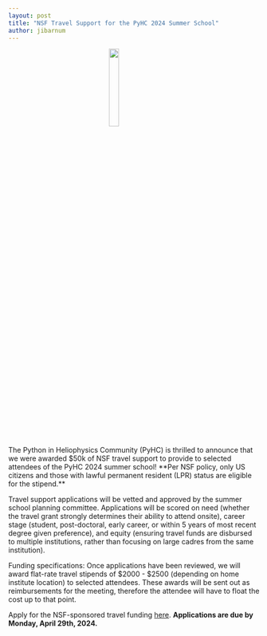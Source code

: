 ```yaml
---
layout: post
title: "NSF Travel Support for the PyHC 2024 Summer School"
author: jibarnum
---
```


<img src="../../img/project_logos/nsf_logo.jpeg" style="display: block; margin-left: auto; margin-right: auto; width: 20%">
<br>
The Python in Heliophysics Community (PyHC) is thrilled to announce that we were awarded $50k of NSF travel support to provide to selected attendees of the PyHC 2024 summer school! **Per NSF policy, only US citizens and those with lawful permanent resident (LPR) status are eligible for the stipend.**

Travel support applications will be vetted and approved by the summer school planning committee. Applications will be scored on need (whether the travel grant strongly determines their ability to attend onsite), career stage (student, post-doctoral, early career, or within 5 years of most recent degree given preference), and equity (ensuring travel funds are disbursed to multiple institutions, rather than focusing on large cadres from the same institution).

Funding specifications: Once applications have been reviewed, we will award flat-rate travel stipends of $2000 - $2500 (depending on home institute location) to selected attendees. These awards will be sent out as reimbursements for the meeting, therefore the attendee will have to float the cost up to that point.

Apply for the NSF-sponsored travel funding [here](https://forms.gle/iZTQhkWoiA3XB6fW8). **Applications are due by Monday, April 29th, 2024.**

